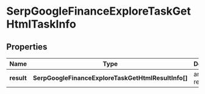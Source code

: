 # SerpGoogleFinanceExploreTaskGetHtmlTaskInfo

## Properties

| Name | Type | Description | Notes |
|------------ | ------------- | ------------- | -------------|
**result** | **SerpGoogleFinanceExploreTaskGetHtmlResultInfo[]** | array of results |[optional]|